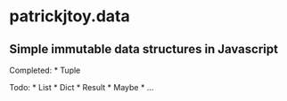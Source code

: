 patrickjtoy.data
================

## Simple immutable data structures in Javascript

Completed:
    * Tuple

Todo:
    * List
    * Dict
    * Result
    * Maybe
    * ...
